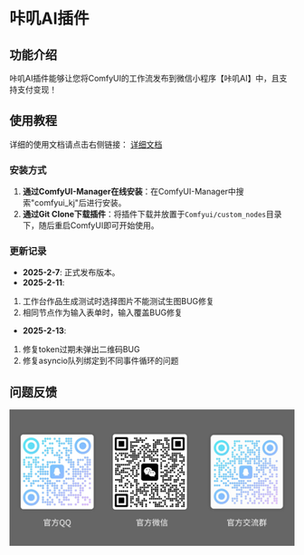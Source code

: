 # 咔叽AI插件

## 功能介绍

咔叽AI插件能够让您将ComfyUI的工作流发布到微信小程序【咔叽AI】中，且支持支付变现！

## 使用教程

详细的使用文档请点击右侧链接：
[详细文档](https://i3l25smhpx.feishu.cn/docx/ZGvsduKfYoNbnWxw5sxcy7jknRe?from=from_copylink)

### 安装方式

1. **通过ComfyUI-Manager在线安装**：在ComfyUI-Manager中搜索"comfyui_kj"后进行安装。
2. **通过Git Clone下载插件**：将插件下载并放置于`Comfyui/custom_nodes`目录下，随后重启ComfyUI即可开始使用。

### 更新记录

- **2025-2-7**: 正式发布版本。
- **2025-2-11**:
1. 工作台作品生成测试时选择图片不能测试生图BUG修复
2. 相同节点作为输入表单时，输入覆盖BUG修复
- **2025-2-13**:
1. 修复token过期未弹出二维码BUG
2. 修复asyncio队列绑定到不同事件循环的问题
## 问题反馈
![联系图片](./kaji/workbench/call.png)